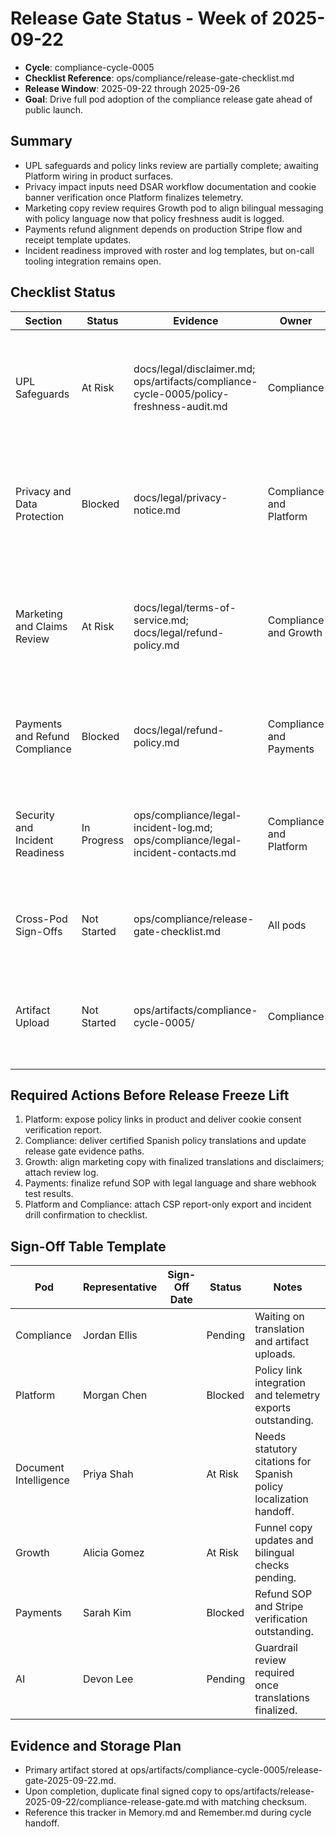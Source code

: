 # Release Gate Status - Week of 2025-09-22

- **Cycle**: compliance-cycle-0005
- **Checklist Reference**: ops/compliance/release-gate-checklist.md
- **Release Window**: 2025-09-22 through 2025-09-26
- **Goal**: Drive full pod adoption of the compliance release gate ahead of public launch.

## Summary
- UPL safeguards and policy links review are partially complete; awaiting Platform wiring in product surfaces.
- Privacy impact inputs need DSAR workflow documentation and cookie banner verification once Platform finalizes telemetry.
- Marketing copy review requires Growth pod to align bilingual messaging with policy language now that policy freshness audit is logged.
- Payments refund alignment depends on production Stripe flow and receipt template updates.
- Incident readiness improved with roster and log templates, but on-call tooling integration remains open.

## Checklist Status
| Section | Status | Evidence | Owner | Notes |
| --- | --- | --- | --- | --- |
| UPL Safeguards | At Risk | docs/legal/disclaimer.md; ops/artifacts/compliance-cycle-0005/policy-freshness-audit.md | Compliance | Spanish translations and product footer links pending; need Platform ticket to surface disclaimer versions.
| Privacy and Data Protection | Blocked | docs/legal/privacy-notice.md | Compliance and Platform | DPIA template not yet attached; cookie banner verification requires Platform telemetry export.
| Marketing and Claims Review | At Risk | docs/legal/terms-of-service.md; docs/legal/refund-policy.md | Compliance and Growth | Growth must update marketing funnels with bilingual policy messaging per Remember.md backlog.
| Payments and Refund Compliance | Blocked | docs/legal/refund-policy.md | Compliance and Payments | Payments pod still on mocked Stripe; refund SOP integration outstanding.
| Security and Incident Readiness | In Progress | ops/compliance/legal-incident-log.md; ops/compliance/legal-incident-contacts.md | Compliance and Platform | Need Platform to integrate contact roster into on-call tooling and attach CSP telemetry report.
| Cross-Pod Sign-Offs | Not Started | ops/compliance/release-gate-checklist.md | All pods | Awaiting updated artifact with signatures once blockers resolved.
| Artifact Upload | Not Started | ops/artifacts/compliance-cycle-0005/ | Compliance | Create signed checklist once sections marked complete; current doc serves as tracker.

## Required Actions Before Release Freeze Lift
1. Platform: expose policy links in product and deliver cookie consent verification report.
2. Compliance: deliver certified Spanish policy translations and update release gate evidence paths.
3. Growth: align marketing copy with finalized translations and disclaimers; attach review log.
4. Payments: finalize refund SOP with legal language and share webhook test results.
5. Platform and Compliance: attach CSP report-only export and incident drill confirmation to checklist.

## Sign-Off Table Template
| Pod | Representative | Sign-Off Date | Status | Notes |
| --- | --- | --- | --- | --- |
| Compliance | Jordan Ellis |  | Pending | Waiting on translation and artifact uploads.
| Platform | Morgan Chen |  | Blocked | Policy link integration and telemetry exports outstanding.
| Document Intelligence | Priya Shah |  | At Risk | Needs statutory citations for Spanish policy localization handoff.
| Growth | Alicia Gomez |  | At Risk | Funnel copy updates and bilingual checks pending.
| Payments | Sarah Kim |  | Blocked | Refund SOP and Stripe verification outstanding.
| AI | Devon Lee |  | Pending | Guardrail review required once translations finalized.

## Evidence and Storage Plan
- Primary artifact stored at ops/artifacts/compliance-cycle-0005/release-gate-2025-09-22.md.
- Upon completion, duplicate final signed copy to ops/artifacts/release-2025-09-22/compliance-release-gate.md with matching checksum.
- Reference this tracker in Memory.md and Remember.md during cycle handoff.
